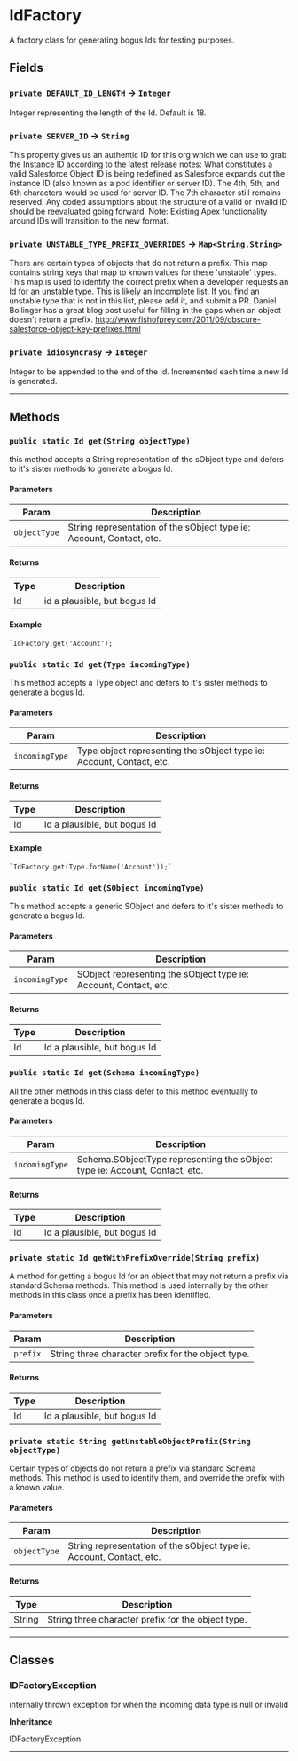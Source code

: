 # IdFactory

A factory class for generating bogus Ids for testing purposes.

## Fields

### `private DEFAULT_ID_LENGTH` → `Integer`

Integer representing the length of the Id. Default is 18.

### `private SERVER_ID` → `String`

This property gives us an authentic ID for this org which we can use to grab the Instance ID according to the latest release notes: What constitutes a valid Salesforce Object ID is being redefined as Salesforce expands out the instance ID (also known as a pod identifier or server ID). The 4th, 5th, and 6th characters would be used for server ID. The 7th character still remains reserved. Any coded assumptions about the structure of a valid or invalid ID should be reevaluated going forward. Note: Existing Apex functionality around IDs will transition to the new format.

### `private UNSTABLE_TYPE_PREFIX_OVERRIDES` → `Map<String,String>`

There are certain types of objects that do not return a prefix. This map contains string keys that map to known values for these 'unstable' types. This map is used to identify the correct prefix when a developer requests an Id for an unstable type. This is likely an incomplete list. If you find an unstable type that is not in this list, please add it, and submit a PR. Daniel Bollinger has a great blog post useful for filling in the gaps when an object doesn't return a prefix. http://www.fishofprey.com/2011/09/obscure-salesforce-object-key-prefixes.html

### `private idiosyncrasy` → `Integer`

Integer to be appended to the end of the Id. Incremented each time a new Id is generated.

---

## Methods

### `public static Id get(String objectType)`

this method accepts a String representation of the sObject type and defers to it's sister methods to generate a bogus Id.

#### Parameters

| Param        | Description                                                          |
| ------------ | -------------------------------------------------------------------- |
| `objectType` | String representation of the sObject type ie: Account, Contact, etc. |

#### Returns

| Type | Description                  |
| ---- | ---------------------------- |
| Id   | id a plausible, but bogus Id |

#### Example

```apex
`IdFactory.get('Account');`
```

### `public static Id get(Type incomingType)`

This method accepts a Type object and defers to it's sister methods to generate a bogus Id.

#### Parameters

| Param          | Description                                                          |
| -------------- | -------------------------------------------------------------------- |
| `incomingType` | Type object representing the sObject type ie: Account, Contact, etc. |

#### Returns

| Type | Description                  |
| ---- | ---------------------------- |
| Id   | Id a plausible, but bogus Id |

#### Example

```apex
`IdFactory.get(Type.forName('Account'));`
```

### `public static Id get(SObject incomingType)`

This method accepts a generic SObject and defers to it's sister methods to generate a bogus Id.

#### Parameters

| Param          | Description                                                      |
| -------------- | ---------------------------------------------------------------- |
| `incomingType` | SObject representing the sObject type ie: Account, Contact, etc. |

#### Returns

| Type | Description                  |
| ---- | ---------------------------- |
| Id   | Id a plausible, but bogus Id |

### `public static Id get(Schema incomingType)`

All the other methods in this class defer to this method eventually to generate a bogus Id.

#### Parameters

| Param          | Description                                                                 |
| -------------- | --------------------------------------------------------------------------- |
| `incomingType` | Schema.SObjectType representing the sObject type ie: Account, Contact, etc. |

#### Returns

| Type | Description                  |
| ---- | ---------------------------- |
| Id   | Id a plausible, but bogus Id |

### `private static Id getWithPrefixOverride(String prefix)`

A method for getting a bogus Id for an object that may not return a prefix via standard Schema methods. This method is used internally by the other methods in this class once a prefix has been identified.

#### Parameters

| Param    | Description                                        |
| -------- | -------------------------------------------------- |
| `prefix` | String three character prefix for the object type. |

#### Returns

| Type | Description                  |
| ---- | ---------------------------- |
| Id   | Id a plausible, but bogus Id |

### `private static String getUnstableObjectPrefix(String objectType)`

Certain types of objects do not return a prefix via standard Schema methods. This method is used to identify them, and override the prefix with a known value.

#### Parameters

| Param        | Description                                                          |
| ------------ | -------------------------------------------------------------------- |
| `objectType` | String representation of the sObject type ie: Account, Contact, etc. |

#### Returns

| Type   | Description                                        |
| ------ | -------------------------------------------------- |
| String | String three character prefix for the object type. |

---

## Classes

### IDFactoryException

internally thrown exception for when the incoming data type is null or invalid

**Inheritance**

IDFactoryException

---

